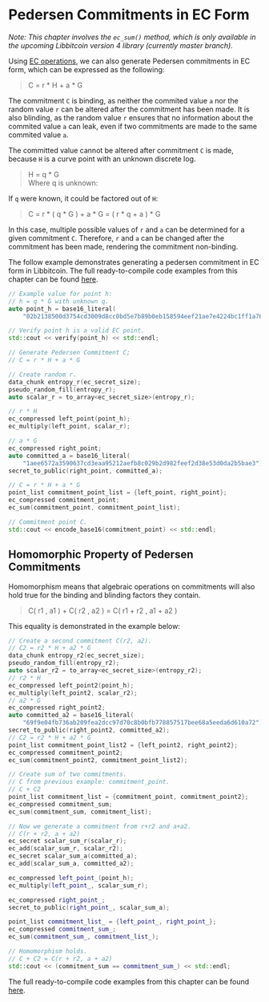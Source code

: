 # Pedersen Commitments in EC Form

*Note: This chapter involves the `ec_sum()` method, which is only available in the upcoming Libbitcoin version 4 library (currently master branch).*

Using [EC operations](https://github.com/libbitcoin/libbitcoin/wiki/Elliptic-Curve-Operations), we can also generate Pedersen commitments in EC form, which can be expressed as the following:

> C =  r * H + a * G

The commitment `C` is binding, as neither the commited value `a` nor the random value `r` can be altered after the commitment has been made. It is also blinding, as the random value `r` ensures that no information about the commited value `a` can leak, even if two commitments are made to the same commited value `a`.

The committed value cannot be altered after commitment `C` is made, because `H` is a curve point with an unknown discrete log.

> H = q * G  
> Where q is unknown:  

If `q` were known, it could be factored out of `H`:  

> C = r * ( q * G ) + a * G = ( r * q + a ) * G  

In this case, multiple possible values of `r` and `a` can be determined for a given commitment `C`. Therefore, `r` and `a` can be changed after the commitment has been made, rendering the commitment non-binding.

The follow example demonstrates generating a pedersen commitment in EC form in Libbitcoin. The full ready-to-compile code examples from this chapter can be found [here](www.github.com/).

```c++
// Example value for point h:
// h = q * G with unknown q.
auto point_h = base16_literal(
    "02b2138500d3754cd3009d8cc0bd5e7b89b0eb158594eef21ae7e4224bc1ff1a76");

// Verify point h is a valid EC point.
std::cout << verify(point_h) << std::endl;

// Generate Pedersen Commitment C;
// C = r * H + a * G

// Create random r.
data_chunk entropy_r(ec_secret_size);
pseudo_random_fill(entropy_r);
auto scalar_r = to_array<ec_secret_size>(entropy_r);

// r * H
ec_compressed left_point(point_h);
ec_multiply(left_point, scalar_r);

// a * G
ec_compressed right_point;
auto committed_a = base16_literal(
    "1aee6572a3590637cd3eaa95212aefb8c029b2d982feef2d38e53d0da2b5bae3");
secret_to_public(right_point, committed_a);

// C = r * H + a * G
point_list commitment_point_list = {left_point, right_point};
ec_compressed commitment_point;
ec_sum(commitment_point, commitment_point_list);

// Commitment point C.
std::cout << encode_base16(commitment_point) << std::endl;
```

## Homomorphic Property of Pedersen Commitments

Homomorphism means that algebraic operations on commitments will also hold true for the binding and blinding factors they contain.

> C( r1 , a1 ) + C( r2 , a2 ) = C( r1 + r2 , a1 + a2 )

This equality is demonstrated in the example below:

```c++
// Create a second commitment C(r2, a2).
// C2 = r2 * H + a2 * G
data_chunk entropy_r2(ec_secret_size);
pseudo_random_fill(entropy_r2);
auto scalar_r2 = to_array<ec_secret_size>(entropy_r2);
// r2 * H
ec_compressed left_point2(point_h);
ec_multiply(left_point2, scalar_r2);
// a2 * G
ec_compressed right_point2;
auto committed_a2 = base16_literal(
    "69f9e04fb736ab209fea2dcc97d70c8b0bfb778857517bee68a5eeda6d610a72");
secret_to_public(right_point2, committed_a2);
// C2 = r2 * H + a2 * G
point_list commitment_point_list2 = {left_point2, right_point2};
ec_compressed commitment_point2;
ec_sum(commitment_point2, commitment_point_list2);

// Create sum of two commitments.
// C from previous example: commitment_point.
// C + C2
point_list commitment_list = {commitment_point, commitment_point2};
ec_compressed commitment_sum;
ec_sum(commitment_sum, commitment_list);

// Now we generate a commitment from r+r2 and a+a2.
// C(r + r2, a + a2)
ec_secret scalar_sum_r(scalar_r);
ec_add(scalar_sum_r, scalar_r2);
ec_secret scalar_sum_a(committed_a);
ec_add(scalar_sum_a, committed_a2);

ec_compressed left_point_(point_h);
ec_multiply(left_point_, scalar_sum_r);

ec_compressed right_point_;
secret_to_public(right_point_, scalar_sum_a);

point_list commitment_list_ = {left_point_, right_point_};
ec_compressed commitment_sum_;
ec_sum(commitment_sum_, commitment_list_);

// Homomorphism holds.
// C + C2 = C(r + r2, a + a2)
std::cout << (commitment_sum == commitment_sum_) << std::endl;
```
The full ready-to-compile code examples from this chapter can be found [here](www.github.com/).
